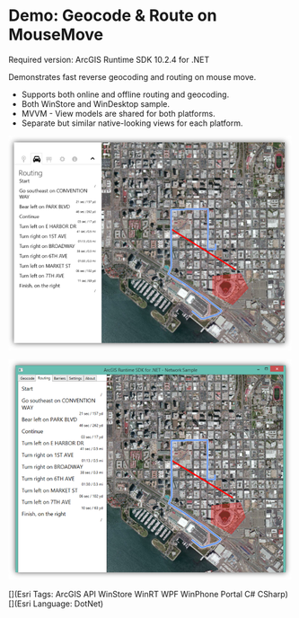Demo: Geocode & Route on MouseMove
============================
Required version: ArcGIS Runtime SDK 10.2.4 for .NET


Demonstrates fast reverse geocoding and routing on mouse move.
- Supports both online and offline routing and geocoding.
- Both WinStore and WinDesktop sample.
- MVVM - View models are shared for both platforms.
- Separate but similar native-looking views for each platform.


![Screenshot](Screenshot_WinStore.png)


![Screenshot](Screenshot_WinDesktop.png)


[](Esri Tags: ArcGIS API WinStore WinRT WPF WinPhone Portal C# CSharp)
[](Esri Language: DotNet)